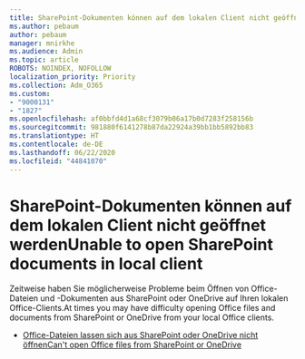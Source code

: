 ```yaml
---
title: SharePoint-Dokumenten können auf dem lokalen Client nicht geöffnet werden
ms.author: pebaum
author: pebaum
manager: mnirkhe
ms.audience: Admin
ms.topic: article
ROBOTS: NOINDEX, NOFOLLOW
localization_priority: Priority
ms.collection: Adm_O365
ms.custom:
- "9000131"
- "1827"
ms.openlocfilehash: af0bbfd4d1a68cf3079b06a17b0d7283f258156b
ms.sourcegitcommit: 981880f6141278b87da22924a39bb1bb5892bb83
ms.translationtype: HT
ms.contentlocale: de-DE
ms.lasthandoff: 06/22/2020
ms.locfileid: "44841070"
---
```

# <a name="unable-to-open-sharepoint-documents-in-local-client"></a><span data-ttu-id="e56d6-102">SharePoint-Dokumenten können auf dem lokalen Client nicht geöffnet werden</span><span class="sxs-lookup"><span data-stu-id="e56d6-102">Unable to open SharePoint documents in local client</span></span>

<span data-ttu-id="e56d6-103">Zeitweise haben Sie möglicherweise Probleme beim Öffnen von Office-Dateien und -Dokumenten aus SharePoint oder OneDrive auf Ihren lokalen Office-Clients.</span><span class="sxs-lookup"><span data-stu-id="e56d6-103">At times you may have difficulty opening Office files and documents from SharePoint or OneDrive from your local Office clients.</span></span>

- [<span data-ttu-id="e56d6-104">Office-Dateien lassen sich aus SharePoint oder OneDrive nicht öffnen</span><span class="sxs-lookup"><span data-stu-id="e56d6-104">Can't open Office files from SharePoint or OneDrive</span></span>](https://docs.microsoft.com/sharepoint/troubleshoot/administration/cant-open-office-files)

